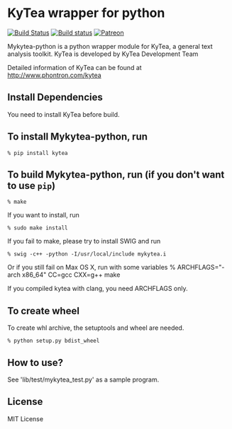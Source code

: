 KyTea wrapper for python
==========================

[![Build Status](https://travis-ci.org/chezou/Mykytea-python.svg?branch=master)](https://travis-ci.org/chezou/Mykytea-python)
[![Build status](https://ci.appveyor.com/api/projects/status/otgycewpbknsaq9r/branch/master?svg=true)](https://ci.appveyor.com/project/chezou/mykytea-python/branch/master)
[![Patreon](https://img.shields.io/badge/patreon-donate-orange.svg)](https://www.patreon.com/chezou)


Mykytea-python is a python wrapper module for KyTea, a general text analysis toolkit.
KyTea is developed by KyTea Development Team

Detailed information of KyTea can be found at
http://www.phontron.com/kytea

Install Dependencies
--------------------

You need to install KyTea before build.

To install Mykytea-python, run
--------------------

    % pip install kytea

To build Mykytea-python, run (if you don't want to use `pip`)
--------------------

    % make

If you want to install, run

    % sudo make install

If you fail to make, please try to install SWIG and run

    % swig -c++ -python -I/usr/local/include mykytea.i

Or if you still fail on Max OS X, run with some variables
    % ARCHFLAGS="-arch x86_64" CC=gcc CXX=g++ make

If you compiled kytea with clang, you need ARCHFLAGS only.

To create wheel
--------------------

To create whl archive, the setuptools and wheel are needed.

    % python setup.py bdist_wheel

How to use?
--------------------

  See 'lib/test/mykytea_test.py' as a sample program.

License
--------------------

MIT License
